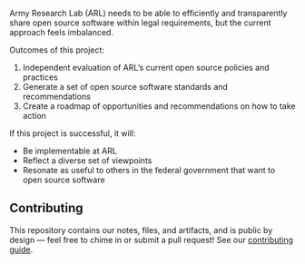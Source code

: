 Army Research Lab (ARL) needs to be able to efficiently and transparently share open source software within legal requirements, but the current approach feels imbalanced.

Outcomes of this project:

1. Independent evaluation of ARL’s current open source policies and practices
2. Generate a set of open source software standards and recommendations
3. Create a roadmap of opportunities and recommendations on how to take action

If this project is successful, it will:

- Be implementable at ARL
- Reflect a diverse set of viewpoints
- Resonate as useful to others in the federal government that want to open source software

## Contributing 

This repository contains our notes, files, and artifacts, and is public by design — feel free to chime in or submit a pull request! See our [contributing guide](/CONTRIBUTING.md).
